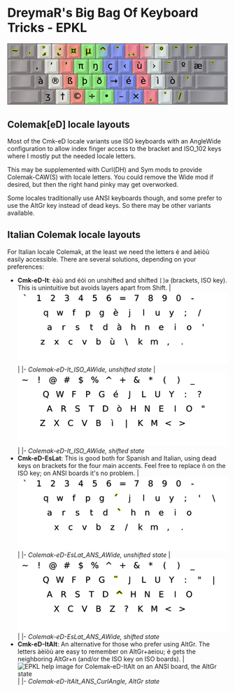 DreymaR's Big Bag Of Keyboard Tricks - EPKL
===========================================

![EPKL help image for Colemak-eD-ItAlt on an ANSI board, the AltGr state](../Cmk-eD-ItAlt_ANS/Cmk-ItAlt_ANS_s6_EPKL.png)
  
  
Colemak[eD] locale layouts
--------------------------
Most of the Cmk-eD locale variants use ISO keyboards with an AngleWide configuration to allow index finger access to the bracket and ISO_102 keys where I mostly put the needed locale letters.
  
This may be supplemented with Curl(DH) and Sym mods to provide Colemak-CAW(S) with locale letters. You could remove the Wide mod if desired, but then the right hand pinky may get overworked.
  
Some locales traditionally use ANSI keyboards though, and some prefer to use the AltGr key instead of dead keys. So there may be other variants available.

Italian Colemak locale layouts
------------------------------
For Italian locale Colemak, at the least we need the letters é and àèìòù easily accessible. There are several solutions, depending on your preferences:
- **Cmk-eD-It**: èàù and éòì on unshifted and shifted `[]œ` (brackets, ISO key). This is unintuitive but avoids layers apart from Shift.
	|![EPKL help image for Colemak-eD-It AngleWide on an ISO board, unshifted state](../Cmk-eD-It_ISO_AWide/state0.png)|
	|-
	_Colemak-eD-It_ISO_AWide, unshifted state_
	|![EPKL help image for Colemak-eD-It AngleWide on an ISO board, shifted state](../Cmk-eD-It_ISO_AWide/state1.png)|
	|-
	_Colemak-eD-It_ISO_AWide, shifted state_
- **Cmk-eD-EsLat**: This is good both for Spanish and Italian, using dead keys on brackets for the four main accents. Feel free to replace ñ on the ISO key; on ANSI boards it's no problem.
	|![EPKL help image for Colemak-eD-EsLat AngleWide on an ANSI board, unshifted state](../Cmk-eD-EsLat_ANS_AWide/state0.png)|
	|-
	_Colemak-eD-EsLat_ANS_AWide, unshifted state_
	|![EPKL help image for Colemak-eD-EsLat AngleWide on an ANSI board, shifted state](../Cmk-eD-EsLat_ANS_AWide/state1.png)|
	|-
	_Colemak-eD-EsLat_ANS_AWide, shifted state_
- **Cmk-eD-ItAlt**: An alternative for those who prefer using AltGr. The letters àèìòù are easy to remember on AltGr+aeiou; é gets the neighboring AltGr+n (and/or the ISO key on ISO boards).
	|![EPKL help image for Colemak-eD-ItAlt on an ANSI board, the AltGr state](../Cmk-eD-ItAlt_ANS/Cmk-ItAlt_ANS-CA_s6_EPKL.png)|
	|-
	_Colemak-eD-ItAlt_ANS_CurlAngle, AltGr state_

